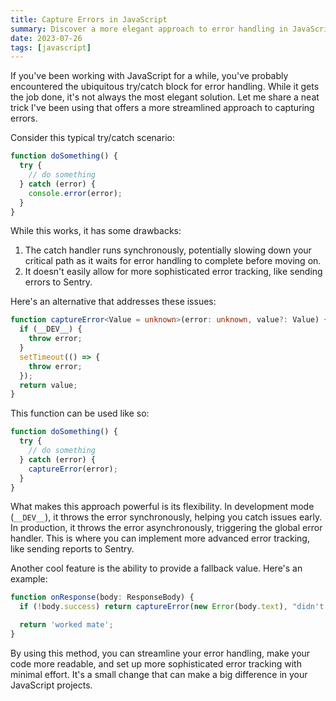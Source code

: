```yaml
---
title: Capture Errors in JavaScript
summary: Discover a more elegant approach to error handling in JavaScript, moving beyond the limitations of try/catch.
date: 2023-07-26
tags: [javascript]
---
```


If you've been working with JavaScript for a while, you've probably encountered the ubiquitous try/catch block for error
handling. While it gets the job done, it's not always the most elegant solution. Let me share a neat trick I've been
using that offers a more streamlined approach to capturing errors.

Consider this typical try/catch scenario:

```javascript
function doSomething() {
  try {
    // do something
  } catch (error) {
    console.error(error);
  }
}
```

While this works, it has some drawbacks:

1. The catch handler runs synchronously, potentially slowing down your critical path as it waits for error handling to
   complete before moving on.
2. It doesn't easily allow for more sophisticated error tracking, like sending errors to Sentry.

Here's an alternative that addresses these issues:

```typescript
function captureError<Value = unknown>(error: unknown, value?: Value) {
  if (__DEV__) {
    throw error;
  }
  setTimeout(() => {
    throw error;
  });
  return value;
}
```

This function can be used like so:

```javascript
function doSomething() {
  try {
    // do something
  } catch (error) {
    captureError(error);
  }
}
```

What makes this approach powerful is its flexibility. In development mode (`__DEV__`), it throws the error
synchronously, helping you catch issues early. In production, it throws the error asynchronously, triggering the global
error handler. This is where you can implement more advanced error tracking, like sending reports to Sentry.

Another cool feature is the ability to provide a fallback value. Here's an example:

```typescript
function onResponse(body: ResponseBody) {
  if (!body.success) return captureError(new Error(body.text), "didn't work mate");

  return 'worked mate';
}
```

By using this method, you can streamline your error handling, make your code more readable, and set up more
sophisticated error tracking with minimal effort. It's a small change that can make a big difference in your JavaScript
projects.
